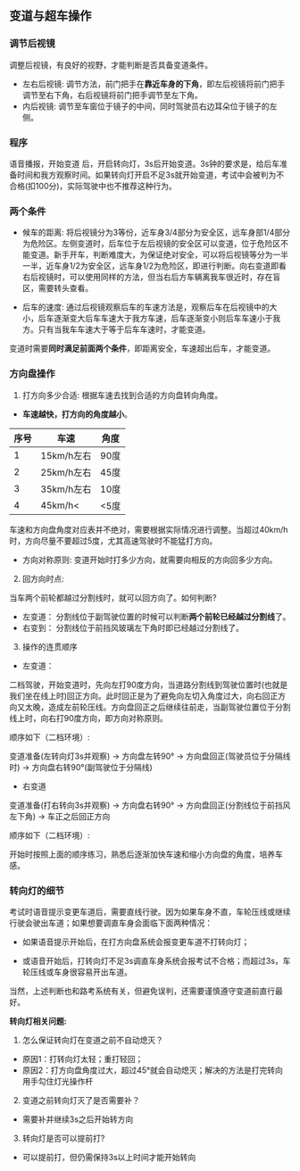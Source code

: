 ## 变道与超车操作

### 调节后视镜

调整后视镜，有良好的视野，才能判断是否具备变道条件。

- 左右后视镜: 调节方法，前门把手在**靠近车身的下角**，即左后视镜将前门把手调节至右下角，右后视镜将前门把手调节至左下角。
- 内后视镜: 调节至车窗位于镜子的中间，同时驾驶员右边耳朵位于镜子的左侧。

### 程序

语音播报，开始变道 后，开启转向灯，3s后开始变道。3s钟的要求是，给后车准备时间和我方观察时间。如果转向灯开启不足3s就开始变道，考试中会被判为不合格(扣100分)，实际驾驶中也不推荐这种行为。

### 两个条件

- 候车的距离: 将后视镜分为3等份，近车身3/4部分为安全区，远车身部1/4部分为危险区。左侧变道时，后车位于左后视镜的安全区可以变道，位于危险区不能变道。新手开车，判断难度大，为保证绝对安全，可以将后视镜等分为一半一半，近车身1/2为安全区，远车身1/2为危险区，即进行判断。向右变道即看右后视镜时，可以使用同样的方法，但当右后方车辆离我车很近时，存在盲区，需要转头查看。

- 后车的速度: 通过后视镜观察后车的车速方法是，观察后车在后视镜中的大小，后车逐渐变大后车车速大于我方车速，后车逐渐变小则后车车速小于我方。只有当我车车速大于等于后车车速时，才能变道。

变道时需要**同时满足前面两个条件**，即距离安全，车速超出后车，才能变道。

### 方向盘操作

1. 打方向多少合适: 根据车速去找到合适的方向盘转向角度。

- **车速越快，打方向的角度越小**。

|序号|车速|角度|
|-|-|-|
|1|15km/h左右|90度|
|2|25km/h左右|45度|
|3|35km/h左右|10度|
|4|45km/h<|<5度|

车速和方向盘角度对应表并不绝对，需要根据实际情况进行调整。当超过40km/h时，方向尽量不要超过5度，尤其高速驾驶时不能猛打方向。

- 方向对称原则: 变道开始时打多少方向，就需要向相反的方向回多少方向。


2. 回方向时点: 

当车两个前轮都越过分割线时，就可以回方向了。如何判断?

- 左变道： 分割线位于副驾驶位置的时候可以判断**两个前轮已经越过分割线**了。
- 右变到： 分割线位于前挡风玻璃左下角时即已经越过分割线了。

3. 操作的连贯顺序

- 左变道： 

二档驾驶，开始变道时，先向左打90度方向，当道路分割线到驾驶位置时(也就是我们坐在线上时)回正方向。此时回正是为了避免向左切入角度过大，向右回正方向又太晚，造成左前轮压线。方向盘回正之后继续往前走，当副驾驶位置位于分割线上时，向右打90度方向，即方向对称原则。

顺序如下（二档环境）: 

变道准备(左转向灯3s并观察) -> 方向盘左转90° -> 方向盘回正(驾驶员位于分隔线时) -> 方向盘右转90°(副驾驶位于分隔线)

- 右变道

变道准备(打右转向3s并观察) -> 方向盘右转90° -> 方向盘回正(分割线位于前挡风左下角) -> 车正之后回正方向

顺序如下（二档环境）: 

开始时按照上面的顺序练习，熟悉后逐渐加快车速和缩小方向盘的角度，培养车感。

### 转向灯的细节

考试时语音提示变更车道后，需要直线行驶。因为如果车身不直，车轮压线或继续行驶会驶出车道；如果想要调直车身会面临下面两种情况：

- 如果语音提示开始后，在打方向盘系统会报变更车道不打转向灯；

- 或语音开始后，打转向灯不足3s调直车身系统会报考试不合格；而超过3s，车轮压线或车身很容易开出车道。

当然，上述判断也和路考系统有关，但避免误判，还需要谨慎遵守变道前直行最好。


**转向灯相关问题:**
1. 怎么保证转向灯在变道之前不自动熄灭？
- 原因1：打转向灯太轻；重打轻回；
- 原因2：打方向盘角度过大，超过45°就会自动熄灭；解决的方法是打完转向用手勾住灯光操作杆
2. 变道之前转向灯灭了是否需要补？
- 需要补并继续3s之后开始转方向
3. 转向灯是否可以提前打?
- 可以提前打，但仍需保持3s以上时间才能开始转向

